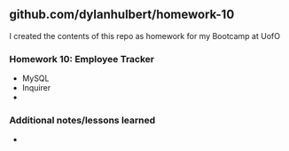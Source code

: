 ## github.com/dylanhulbert/homework-10
I created the contents of this repo as homework for my Bootcamp at UofO
### Homework 10: Employee Tracker
* MySQL
* Inquirer
* 
### Additional notes/lessons learned
-